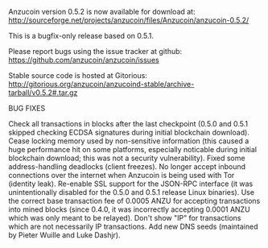 Anzucoin version 0.5.2 is now available for download at:
http://sourceforge.net/projects/anzucoin/files/Anzucoin/anzucoin-0.5.2/

This is a bugfix-only release based on 0.5.1.

Please report bugs using the issue tracker at github:
https://github.com/anzucoin/anzucoin/issues

Stable source code is hosted at Gitorious:
http://gitorious.org/anzucoin/anzucoind-stable/archive-tarball/v0.5.2#.tar.gz

BUG FIXES

Check all transactions in blocks after the last checkpoint (0.5.0 and 0.5.1 skipped checking ECDSA signatures during initial blockchain download).
Cease locking memory used by non-sensitive information (this caused a huge performance hit on some platforms, especially noticable during initial blockchain download; this was
not a security vulnerability).
Fixed some address-handling deadlocks (client freezes).
No longer accept inbound connections over the internet when Anzucoin is being used with Tor (identity leak).
Re-enable SSL support for the JSON-RPC interface (it was unintentionally disabled for the 0.5.0 and 0.5.1 release Linux binaries).
Use the correct base transaction fee of 0.0005 ANZU for accepting transactions into mined blocks (since 0.4.0, it was incorrectly accepting 0.0001 ANZU which was only meant to be relayed).
Don't show "IP" for transactions which are not necessarily IP transactions.
Add new DNS seeds (maintained by Pieter Wuille and Luke Dashjr).
